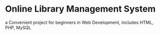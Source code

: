 # Online Library Management System
a Convenient project for beginners in Web Development, includes HTML, PHP, MySQL 
